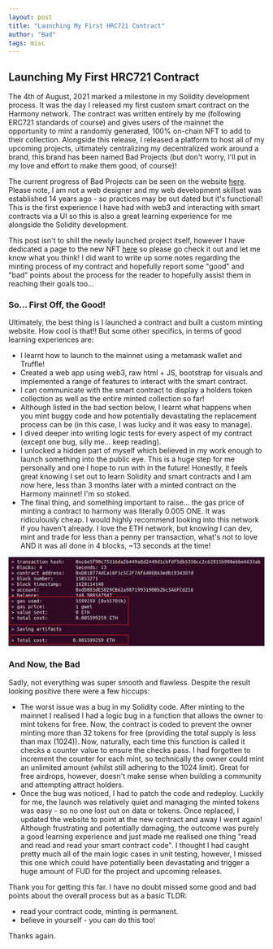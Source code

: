 ```yaml
---
layout: post
title: "Launching My First HRC721 Contract"
author: "Bad"
tags: misc
---
```


## Launching My First HRC721 Contract

The 4th of August, 2021 marked a milestone in my Solidity development process. It was the day I released my first custom smart contract on the Harmony network. The contract was written entirely by me (following ERC721 standards of course) and gives users of the mainnet the opportunity to mint a randomly generated, 100% on-chain NFT to add to their collection. Alongside this release, I released a platform to host all of my upcoming projects, ultimately centralizing my decentralized work around a brand, this brand has been named Bad Projects (but don't worry, I'll put in my love and effort to make them good, of course)!

The current progress of Bad Projects can be seen on the website [here](https://badprojects.one). Please note, I am not a web designer and my web development skillset was established 14 years ago - so practices may be out dated but it's functional! This is the first experience I have had with web3 and interacting with smart contracts via a UI so this is also a great learning experience for me alongside the Solidity development.

This post isn't to shill the newly launched project itself, however I have dedicated a page to the new NFT [here](https://badatblockchain.github.io/nfts/scribbles) so please go check it out and let me know what you think! I did want to write up some notes regarding the minting process of my contract and hopefully report some "good" and "bad" points about the process for the reader to hopefully assist them in reaching their goals too...

### So... First Off, the Good!

Ultimately, the best thing is I launched a contract and built a custom minting website. How cool is that!! But some other specifics, in terms of good learning experiences are:

- I learnt how to launch to the mainnet using a metamask wallet and Truffle!
- Created a web app using web3, raw html + JS, bootstrap for visuals and implemented a range of features to interact with the smart contract.
- I can communicate with the smart contract to display a holders token collection as well as the entire minted collection so far!
- Although listed in the bad section below, I learnt what happens when you mint buggy code and how potentially devastating the replacement process can be (in this case, I was lucky and it was easy to manage).
- I dived deeper into writing logic tests for every aspect of my contract (except one bug, silly me... keep reading).
- I unlocked a hidden part of myself which believed in my work enough to launch something into the public eye. This is a huge step for me personally and one I hope to run with in the future! Honestly, it feels great knowing I set out to learn Solidity and smart contracts and I am now here, less than 3 months later with a minted contract on the Harmony mainnet! I'm so stoked.
- The final thing, and something important to raise... the gas price of minting a contract to harmony was literally 0.005 ONE. It was ridiculously cheap. I would highly recommend looking into this network if you haven't already. I love the ETH network, but knowing I can dev, mint and trade for less than a penny per transaction, what's not to love AND it was all done in 4 blocks, ~13 seconds at the time!

![Gas for mint](/assets/images/20210805/gas_price_truffle.png)

### And Now, the Bad

Sadly, not everything was super smooth and flawless. Despite the result looking positive there were a few hiccups:

- The worst issue was a bug in my Solidity code. After minting to the mainnet I realised I had a logic bug in a function that allows the owner to mint tokens for free. Now, the contract is coded to prevent the owner minting more than 32 tokens for free (providing the total supply is less than max (1024)). Now, naturally, each time this function is called it checks a counter value to ensure the checks pass. I had forgotten to increment the counter for each mint, so technically the owner could mint an unlimited amount (whilst still adhering to the 1024 limit). Great for free airdrops, however, doesn't make sense when building a community and attempting attract holders.
- Once the bug was noticed, I had to patch the code and redeploy. Luckily for me, the launch was relatively quiet and managing the minted tokens was easy - so no one lost out on data or tokens. Once replaced, I updated the website to point at the new contract and away I went again! Although frustrating and potentially damaging, the outcome was purely a good learning experience and just made me realised one thing "read and read and read your smart contract code". I thought I had caught pretty much all of the main logic cases in unit testing, however, I missed this one which could have potentially been devastating and trigger a huge amount of FUD for the project and upcoming releases.

Thank you for getting this far. I have no doubt missed some good and bad points about the overall process but as a basic TLDR:

- read your contract code, minting is permanent.
- believe in yourself - you can do this too!

Thanks again. 